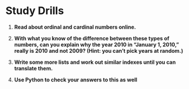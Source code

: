 # Study Drills

1. **Read about ordinal and cardinal numbers online.**

2. **With what you know of the difference between these types of numbers,
can you explain why the year 2010 in “January 1, 2010,” really is 2010 and
not 2009? (Hint: you can’t pick years at random.)**

3. **Write some more lists and work out similar indexes until you can
translate them.**

4. **Use Python to check your answers to this as well**
